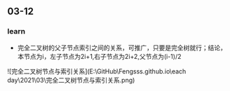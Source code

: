 ## 03-12



### learn

<ul>
    <li>完全二叉树的父子节点索引之间的关系，可推广，只要是完全树就行；结论，本节点为i，左子节点为2i+1,右子节点为2i+2,父节点为(i-1)/2</li>
</ul>





![完全二叉树节点与索引关系](E:\GitHub\Fengsss.github.io\each day\2021\03\完全二叉树节点与索引关系.png)

